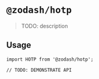 # `@zodash/hotp`

> TODO: description

## Usage

```
import HOTP from '@zodash/hotp';

// TODO: DEMONSTRATE API
```
